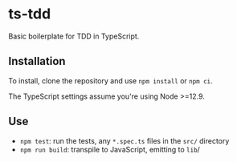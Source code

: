 # ts-tdd

Basic boilerplate for TDD in TypeScript.

## Installation

To install, clone the repository and use `npm install` or `npm ci`.

The TypeScript settings assume you're using Node >=12.9.

## Use

- `npm test`: run the tests, any `*.spec.ts` files in the `src/` directory
- `npm run build`: transpile to JavaScript, emitting to `lib`/
